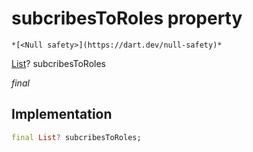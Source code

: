 


# subcribesToRoles property




    *[<Null safety>](https://dart.dev/null-safety)*


[List](https://api.flutter.dev/flutter/dart-core/List-class.html)? subcribesToRoles
  
_final_






## Implementation

```dart
final List? subcribesToRoles;


```








